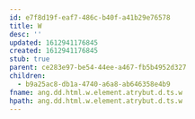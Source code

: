 ```yaml
---
id: e7f8d19f-eaf7-486c-b40f-a41b29e76578
title: W
desc: ''
updated: 1612941176845
created: 1612941176845
stub: true
parent: ce283e97-be54-44ee-a467-fb5b4952d327
children:
  - b9a25ac8-db1a-4740-a6a8-ab646358e4b9
fname: ang.dd.html.w.element.atrybut.d.ts.w
hpath: ang.dd.html.w.element.atrybut.d.ts.w
---
```




